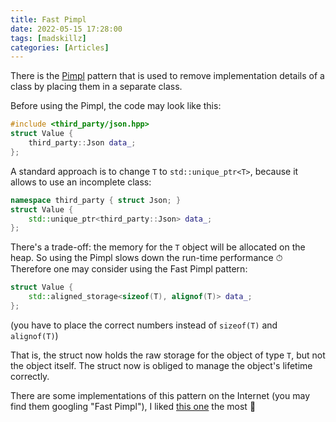 ```yaml
---
title: Fast Pimpl
date: 2022-05-15 17:28:00
tags: [madskillz]
categories: [Articles]
---
```


There is the [Pimpl](https://en.cppreference.com/w/cpp/language/pimpl) pattern that is used to remove implementation details of a class by placing them in a separate
class.

Before using the Pimpl, the code may look like this:
```c++
#include <third_party/json.hpp>
struct Value {
    third_party::Json data_;
};
```

A standard approach is to change `T` to `std::unique_ptr<T>`, because it allows to use an incomplete class:
```c++
namespace third_party { struct Json; }
struct Value {
    std::unique_ptr<third_party::Json> data_;
};
```

There's a trade-off: the memory for the `T` object will be allocated on the heap. So using the Pimpl slows down the run-time
performance ⏱ Therefore one may consider using the Fast Pimpl pattern:
```c++
struct Value {
    std::aligned_storage<sizeof(T), alignof(T)> data_;
};
```
(you have to place the correct numbers instead of `sizeof(T)` and `alignof(T)`)

That is, the struct now holds the raw storage for the object of type `T`, but not the object itself.
The struct now is obliged to manage the object's lifetime correctly.

There are some implementations of this pattern on the Internet (you may find them googling "Fast Pimpl"),
I liked [this one](https://github.com/sqjk/pimpl_ptr) the most 🍬
